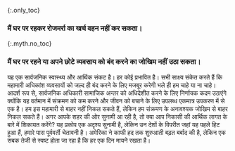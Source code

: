 {:.only_toc} 
 ### मैं घर पर रहकर रोजमर्रा का खर्च वहन नहीं कर सकता। 

 {:.myth.no_toc} 
 ### मैं घर पर रहने या अपने छोटे व्यवसाय को बंद करने का जोखिम नहीं उठा सकता। 

यह एक सार्वजनिक स्वास्थ्य और आर्थिक संकट है। हर कोई प्रभावित है। सभी साक्ष्य संकेत करते हैं कि महामारी अधिकांश व्यवसायों को जल्द ही बंद करने के लिए मजबूर करेगी भले ही हम चाहे या ना चाहे। आदर्श रूप से, सार्वजनिक अधिकारी सामाजिक अन्तर को अधिदेशीत करने के लिए निर्णायक कदम उठाएंगे क्योंकि यह वर्तमान में संक्रमण को कम करने और जीवन को बचाने के लिए उपलब्ध एकमात्र उपकरण में से एक है। हम इस महामारी से बाहर नहीं निकल सकते हैं, लेकिन हम संक्रमण के अनावश्यक जोखिम से बाहर निकल सकते हैं। अगर आपके शहर की ओर सुनामी आ रही है, तो क्या आप निकासी की आर्थिक लागत के बारे में शिकायत करेंगे? यह प्रकोप एक अदृश्य सुनामी है, लेकिन उन देशों के विपरीत जहां यह पहले हिट हुआ हैं, हमारे पास पूर्ववर्ती चेतावनी है। अमेरिका ने काफी हद तक शुरुआती बढ़त बर्बाद की है, लेकिन एक सबक तेजी से स्पष्ट होता जा रहा है कि हर एक दिन मायने रखता है।
